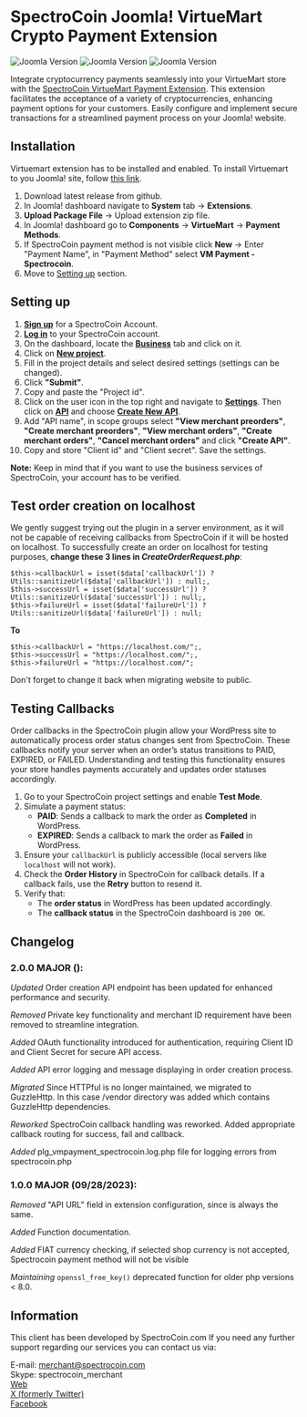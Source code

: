 # SpectroCoin Joomla! VirtueMart Crypto Payment Extension

![Joomla Version](https://img.shields.io/badge/Joomla-v3.x-blue)
![Joomla Version](https://img.shields.io/badge/Joomla-v4.x-blue)
![Joomla Version](https://img.shields.io/badge/Joomla-v5.x-blue)

Integrate cryptocurrency payments seamlessly into your VirtueMart store with the [SpectroCoin VirtueMart Payment Extension](https://spectrocoin.com/plugins/accept-bitcoin-virtuemart.html). This extension facilitates the acceptance of a variety of cryptocurrencies, enhancing payment options for your customers. Easily configure and implement secure transactions for a streamlined payment process on your Joomla! website.

## Installation

Virtuemart extension has to be installed and enabled. To install Virtuemart to you Joomla! site, follow [this link](https://virtuemart.net/downloads).
1. Download latest release from github.
2. In Joomla! dashboard navigate to **System** tab -> **Extensions**.
3. **Upload Package File** -> Upload extension zip file.
4. In Joomla! dashboard go to **Components** -> **VirtueMart** -> **Payment Methods**.
5. If SpectroCoin payment method is not visible click **New** -> Enter "Payment Name", in "Payment Method" select **VM Payment - Spectrocoin**.
6. Move to [Setting up](#setting-up) section.

## Setting up

1. **[Sign up](https://auth.spectrocoin.com/signup)** for a SpectroCoin Account.
2. **[Log in](https://auth.spectrocoin.com/login)** to your SpectroCoin account.
3. On the dashboard, locate the **[Business](https://spectrocoin.com/en/merchants/projects)** tab and click on it.
4. Click on **[New project](https://spectrocoin.com/en/merchants/projects/new)**.
5. Fill in the project details and select desired settings (settings can be changed).
6. Click **"Submit"**.
7. Copy and paste the "Project id".
8. Click on the user icon in the top right and navigate to **[Settings](https://test.spectrocoin.com/en/settings/)**. Then click on **[API](https://test.spectrocoin.com/en/settings/api)** and choose **[Create New API](https://test.spectrocoin.com/en/settings/api/create)**.
9. Add "API name", in scope groups select **"View merchant preorders"**, **"Create merchant preorders"**, **"View merchant orders"**, **"Create merchant orders"**, **"Cancel merchant orders"** and click **"Create API"**.
10. Copy and store "Client id" and "Client secret". Save the settings.

**Note:** Keep in mind that if you want to use the business services of SpectroCoin, your account has to be verified.

## Test order creation on localhost

We gently suggest trying out the plugin in a server environment, as it will not be capable of receiving callbacks from SpectroCoin if it will be hosted on localhost. To successfully create an order on localhost for testing purposes, __change these 3 lines in <em>CreateOrderRequest.php</em>__:

```
$this->callbackUrl = isset($data['callbackUrl']) ? Utils::sanitizeUrl($data['callbackUrl']) : null;,
$this->successUrl = isset($data['successUrl']) ? Utils::sanitizeUrl($data['successUrl']) : null;,
$this->failureUrl = isset($data['failureUrl']) ? Utils::sanitizeUrl($data['failureUrl']) : null;
```
__To__

```
$this->callbackUrl = "https://localhost.com/";,
$this->successUrl = "https://localhost.com/";,
$this->failureUrl = "https://localhost.com/";
```
Don't forget to change it back when migrating website to public.

## Testing Callbacks

Order callbacks in the SpectroCoin plugin allow your WordPress site to automatically process order status changes sent from SpectroCoin. These callbacks notify your server when an order’s status transitions to PAID, EXPIRED, or FAILED. Understanding and testing this functionality ensures your store handles payments accurately and updates order statuses accordingly.
 
1. Go to your SpectroCoin project settings and enable **Test Mode**.
2. Simulate a payment status:
   - **PAID**: Sends a callback to mark the order as **Completed** in WordPress.
   - **EXPIRED**: Sends a callback to mark the order as **Failed** in WordPress.
3. Ensure your `callbackUrl` is publicly accessible (local servers like `localhost` will not work).
4. Check the **Order History** in SpectroCoin for callback details. If a callback fails, use the **Retry** button to resend it.
5. Verify that:
   - The **order status** in WordPress has been updated accordingly.
   - The **callback status** in the SpectroCoin dashboard is `200 OK`.

## Changelog

### 2.0.0 MAJOR ():

_Updated_ Order creation API endpoint has been updated for enhanced performance and security.

_Removed_ Private key functionality and merchant ID requirement have been removed to streamline integration.

_Added_ OAuth functionality introduced for authentication, requiring Client ID and Client Secret for secure API access.

_Added_ API error logging and message displaying in order creation process.

_Migrated_ Since HTTPful is no longer maintained, we migrated to GuzzleHttp. In this case /vendor directory was added which contains GuzzleHttp dependencies.

_Reworked_ SpectroCoin callback handling was reworked. Added appropriate callback routing for success, fail and callback.

_Added_ plg_vmpayment_spectrocoin.log.php file for logging errors from spectrocoin.php

### 1.0.0 MAJOR (09/28/2023):

_Removed_ "API URL" field in extension configuration, since is always the same.

_Added_ Function documentation.

_Added_ FIAT currency checking, if selected shop currency is not accepted, Spectrocoin payment method will not be visible

_Maintaining_ `openssl_free_key()` deprecated function for older php versions < 8.0.

## Information

This client has been developed by SpectroCoin.com If you need any further support regarding our services you can contact us via:

E-mail: merchant@spectrocoin.com </br>
Skype: spectrocoin_merchant </br>
[Web](https://spectrocoin.com) </br>
[X (formerly Twitter)](https://twitter.com/spectrocoin) </br>
[Facebook](https://www.facebook.com/spectrocoin/)
